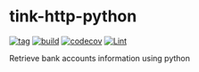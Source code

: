 # tink-http-python
[![tag](https://img.shields.io/github/tag/namelivia/tink-http-python.svg)](https://github.com/namelivia/tink-http-python/releases) [![build](https://github.com/namelivia/tink-http-python/actions/workflows/build.yml/badge.svg)](https://github.com/namelivia/tink-http-python/actions/workflows/build.yml) [![codecov](https://codecov.io/gh/namelivia/tink-http-python/branch/main/graph/badge.svg?token=NlsLE3qD4V)](https://codecov.io/gh/namelivia/tink-http-python)
 [![Lint](https://github.com/namelivia/tink-http-python/actions/workflows/black.yml/badge.svg)](https://github.com/namelivia/tink-http-python/actions/workflows/black.yml)


Retrieve bank accounts information using python
